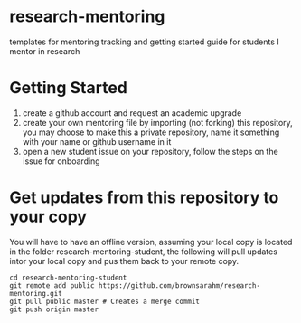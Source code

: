 # research-mentoring

templates for mentoring tracking and getting started guide for students I mentor in research

# Getting Started

1. create a github account and request an academic upgrade
1. create your own mentoring file by importing (not forking) this repository, you may choose to make this a private repository, name it something with your name or github username in it
1. open a new student issue on your repository, follow the steps on the issue for onboarding

# Get updates from this repository to your copy

You will have to have an offline version, assuming your local copy is located in the folder research-mentoring-student, the following will pull updates intor your local copy and pus them back to your remote copy.

```
cd research-mentoring-student
git remote add public https://github.com/brownsarahm/research-mentoring.git
git pull public master # Creates a merge commit
git push origin master
```
